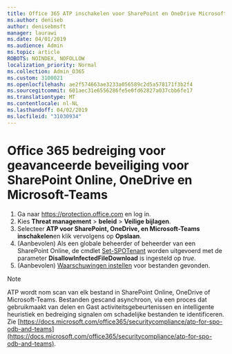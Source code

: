 ```yaml
---
title: Office 365 ATP inschakelen voor SharePoint en OneDrive Microsoft-Teams
ms.author: deniseb
author: denisebmsft
manager: laurawi
ms.date: 04/01/2019
ms.audience: Admin
ms.topic: article
ROBOTS: NOINDEX, NOFOLLOW
localization_priority: Normal
ms.collection: Admin_O365
ms.custom: 3100021
ms.openlocfilehash: ae2f574663ae3233a056589c2d5a578171f3b2f4
ms.sourcegitcommit: 601aec31e6556286fe5e0fd62827a037cbb6fe17
ms.translationtype: MT
ms.contentlocale: nl-NL
ms.lasthandoff: 04/02/2019
ms.locfileid: "31030934"
---
```

# <a name="enable-office-365-advanced-threat-protection-for-sharepoint-online-onedrive-and-microsoft-teams"></a>Office 365 bedreiging voor geavanceerde beveiliging voor SharePoint Online, OneDrive en Microsoft-Teams

1. Ga naar https://protection.office.com en log in.
2. Kies **Threat management** > **beleid** > **Veilige bijlagen**.
3. Selecteer **ATP voor SharePoint, OneDrive, en Microsoft-Teams inschakelen**en klik vervolgens op **Opslaan**.
4. (Aanbevolen) Als een globale beheerder of beheerder van een SharePoint Online, de cmdlet [Set-SPOTenant](https://docs.microsoft.com/powershell/module/sharepoint-online/Set-SPOTenant?view=sharepoint-ps) worden uitgevoerd met de parameter **DisallowInfectedFileDownload** is ingesteld op *true*.
5. (Aanbevolen) [Waarschuwingen instellen](https://docs.microsoft.com/office365/securitycompliance/turn-on-atp-for-spo-odb-and-teams#set-up-alerts-for-detected-files) voor bestanden gevonden.

> [!NOTE]
> ATP wordt nom scan van elk bestand in SharePoint Online, OneDrive of Microsoft-Teams. Bestanden gescand asynchroon, via een proces dat gebruikmaakt van delen en Gast activiteitsgebeurtenissen en intelligente heuristiek en bedreiging signalen om schadelijke bestanden te identificeren. Zie [https://docs.microsoft.com/office365/securitycompliance/atp-for-spo-odb-and-teams](https://docs.microsoft.com/office365/securitycompliance/atp-for-spo-odb-and-teams).